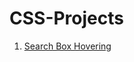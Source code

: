 # CSS-Projects



1. [Search Box Hovering](https://github.com/ashokDev10/CSS-Projects/tree/master/Search_Hover)
